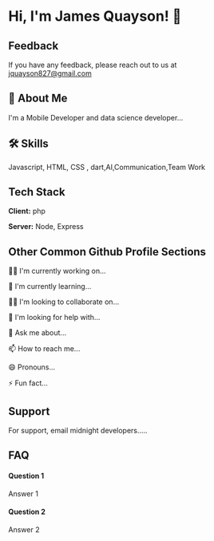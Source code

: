 


# Hi, I'm James Quayson! 👋


## Feedback

If you have any feedback, please reach out to us at jquayson827@gmail.com


## 🚀 About Me
I'm a Mobile Developer and data science developer...


## 🛠 Skills
Javascript, HTML, CSS , dart,AI,Communication,Team Work


## Tech Stack

**Client:** php

**Server:** Node, Express





## Other Common Github Profile Sections
👩‍💻 I'm currently working on...

🧠 I'm currently learning...

👯‍♀️ I'm looking to collaborate on...

🤔 I'm looking for help with...

💬 Ask me about...

📫 How to reach me...

😄 Pronouns...

⚡️ Fun fact...


## Support

For support, email midnight developers.....


## FAQ

#### Question 1

Answer 1

#### Question 2

Answer 2

